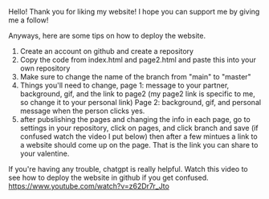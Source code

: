 Hello! Thank you for liking my website! I hope you can support me by giving me a follow! 

Anyways, here are some tips on how to deploy the website. 
1) Create an account on github and create a repository
2) Copy the code from index.html and page2.html and paste this into your own repository
3) Make sure to change the name of the branch from "main" to "master"
4) Things you'll need to change, page 1: message to your partner, background, gif, and the link to page2 (my page2 link is specific to me, so change it to your personal link) Page 2: background, gif, and personal message when the person clicks yes.
5) after pubslishing the pages and changing the info in each page, go to settings in your repository, click on pages, and click branch and save (if confused watch
the video I put below) then after a few mintues a link to a website should come up on the page. That is the link you can share to your valentine. 

If you're having any trouble, chatgpt is really helpful. 
Watch this video to see how to deploy the website in github if you get confused. https://www.youtube.com/watch?v=z62Dr7r_Jto
